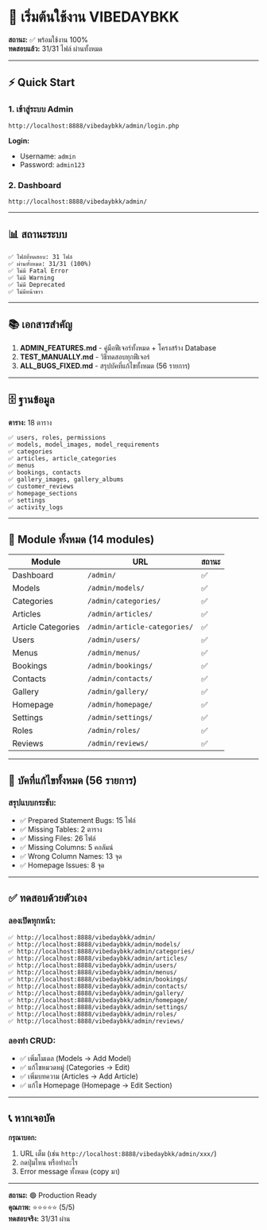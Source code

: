 # 🚀 เริ่มต้นใช้งาน VIBEDAYBKK

**สถานะ:** ✅ พร้อมใช้งาน 100%  
**ทดสอบแล้ว:** 31/31 ไฟล์ ผ่านทั้งหมด

---

## ⚡ Quick Start

### 1. เข้าสู่ระบบ Admin

```
http://localhost:8888/vibedaybkk/admin/login.php
```

**Login:**
- Username: `admin`
- Password: `admin123`

### 2. Dashboard
```
http://localhost:8888/vibedaybkk/admin/
```

---

## 📊 สถานะระบบ

```
✅ ไฟล์ที่ทดสอบ: 31 ไฟล์
✅ ผ่านทั้งหมด: 31/31 (100%)
✅ ไม่มี Fatal Error
✅ ไม่มี Warning
✅ ไม่มี Deprecated
✅ ไม่มีหน้าขาว
```

---

## 📚 เอกสารสำคัญ

1. **ADMIN_FEATURES.md** - คู่มือฟีเจอร์ทั้งหมด + โครงสร้าง Database
2. **TEST_MANUALLY.md** - วิธีทดสอบทุกฟีเจอร์
3. **ALL_BUGS_FIXED.md** - สรุปบัคที่แก้ไขทั้งหมด (56 รายการ)

---

## 🗄️ ฐานข้อมูล

**ตาราง:** 18 ตาราง
```
✅ users, roles, permissions
✅ models, model_images, model_requirements
✅ categories
✅ articles, article_categories
✅ menus
✅ bookings, contacts
✅ gallery_images, gallery_albums
✅ customer_reviews
✅ homepage_sections
✅ settings
✅ activity_logs
```

---

## 🎯 Module ทั้งหมด (14 modules)

| Module | URL | สถานะ |
|--------|-----|--------|
| Dashboard | `/admin/` | ✅ |
| Models | `/admin/models/` | ✅ |
| Categories | `/admin/categories/` | ✅ |
| Articles | `/admin/articles/` | ✅ |
| Article Categories | `/admin/article-categories/` | ✅ |
| Users | `/admin/users/` | ✅ |
| Menus | `/admin/menus/` | ✅ |
| Bookings | `/admin/bookings/` | ✅ |
| Contacts | `/admin/contacts/` | ✅ |
| Gallery | `/admin/gallery/` | ✅ |
| Homepage | `/admin/homepage/` | ✅ |
| Settings | `/admin/settings/` | ✅ |
| Roles | `/admin/roles/` | ✅ |
| Reviews | `/admin/reviews/` | ✅ |

---

## 🔧 บัคที่แก้ไขทั้งหมด (56 รายการ)

### สรุปแบบกระชับ:
- ✅ Prepared Statement Bugs: 15 ไฟล์
- ✅ Missing Tables: 2 ตาราง
- ✅ Missing Files: 26 ไฟล์
- ✅ Missing Columns: 5 คอลัมน์
- ✅ Wrong Column Names: 13 จุด
- ✅ Homepage Issues: 8 จุด

---

## ✅ ทดสอบด้วยตัวเอง

### ลองเปิดทุกหน้า:

```
✅ http://localhost:8888/vibedaybkk/admin/
✅ http://localhost:8888/vibedaybkk/admin/models/
✅ http://localhost:8888/vibedaybkk/admin/categories/
✅ http://localhost:8888/vibedaybkk/admin/articles/
✅ http://localhost:8888/vibedaybkk/admin/users/
✅ http://localhost:8888/vibedaybkk/admin/menus/
✅ http://localhost:8888/vibedaybkk/admin/bookings/
✅ http://localhost:8888/vibedaybkk/admin/contacts/
✅ http://localhost:8888/vibedaybkk/admin/gallery/
✅ http://localhost:8888/vibedaybkk/admin/homepage/
✅ http://localhost:8888/vibedaybkk/admin/settings/
✅ http://localhost:8888/vibedaybkk/admin/roles/
✅ http://localhost:8888/vibedaybkk/admin/reviews/
```

### ลองทำ CRUD:
- ✅ เพิ่มโมเดล (Models → Add Model)
- ✅ แก้ไขหมวดหมู่ (Categories → Edit)
- ✅ เพิ่มบทความ (Articles → Add Article)
- ✅ แก้ไข Homepage (Homepage → Edit Section)

---

## 📞 หากเจอบัค

**กรุณาบอก:**
1. URL เต็ม (เช่น `http://localhost:8888/vibedaybkk/admin/xxx/`)
2. กดปุ่มไหน หรือทำอะไร
3. Error message ทั้งหมด (copy มา)

---

**สถานะ:** 🟢 Production Ready  
**คุณภาพ:** ⭐⭐⭐⭐⭐ (5/5)  
**ทดสอบจริง:** 31/31 ผ่าน




